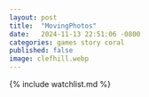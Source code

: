 ```yaml
---
layout: post
title:  "MovingPhotos"
date:   2024-11-13 22:51:06 -0800
categories: games story coral
published: false
image: clefhill.webp
---
```



{% include watchlist.md %}